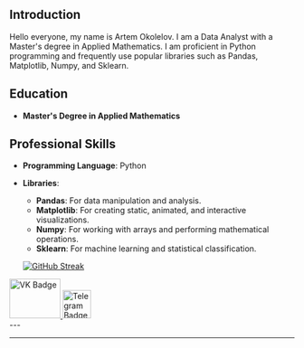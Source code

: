 ## Introduction

Hello everyone, my name is Artem Okolelov. I am a Data Analyst with a Master's degree in Applied Mathematics. I am proficient in Python programming and frequently use popular libraries such as Pandas, Matplotlib, Numpy, and Sklearn.

## Education

- **Master's Degree in Applied Mathematics**

## Professional Skills

- **Programming Language**: Python
- **Libraries**:
  - **Pandas**: For data manipulation and analysis.
  - **Matplotlib**: For creating static, animated, and interactive visualizations.
  - **Numpy**: For working with arrays and performing mathematical operations.
  - **Sklearn**: For machine learning and statistical classification.

  [![GitHub Streak](https://streak-stats.demolab.com/?user=butuzovzeleboba)](https://git.io/streak-stats)
  
<div id="badges">
  <a href="https://vk.com/pypcbutuzov">
    <img src="https://i.giphy.com/media/v1.Y2lkPTc5MGI3NjExMGVtZGU0ZHhzaWZxejVxZHM0bmg2b3JmZWNleDh0cnBrcGRyNG1oMCZlcD12MV9pbnRlcm5hbF9naWZfYnlfaWQmY3Q9cw/4fGNh8cEOdGWa2hA4z/giphy.gif" alt="VK Badge" width="90" height="70"/>
  </a>
  <a href="https://t.me/ArtemOkolelovV">
    <img src="https://i.giphy.com/media/v1.Y2lkPTc5MGI3NjExMXA1ZWV5bWxlemQ5MXM0cHh4ajM2cG45dm5idjZrazJvOHhpNDJlMSZlcD12MV9pbnRlcm5hbF9naWZfYnlfaWQmY3Q9cw/ZcdZ7ldgeIhfesqA6E/giphy.gif" alt="Telegram Badge" width="50" height="50"/>
  </a>
</div>
---



---


<!--
**butuzovzeleboba/butuzovzeleboba** is a ✨ _special_ ✨ repository because its `README.md` (this file) appears on your GitHub profile.

Here are some ideas to get you started:

- 🔭 I’m currently working on ...
- 🌱 I’m currently learning ...
- 👯 I’m looking to collaborate on ...
- 🤔 I’m looking for help with ...
- 💬 Ask me about ...
- 📫 How to reach me: ...
- 😄 Pronouns: ...
- ⚡ Fun fact: ...
-->
